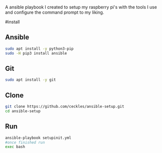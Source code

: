 A ansible playbook I created to setup my raspberry pi's with the tools I use and configure the command prompt to my liking.

#install

## Ansible
```bash
sudo apt install -y python3-pip
sudo -H pip3 install ansible
```
## Git
```bash
sudo apt install -y git
```
## Clone
```bash
git clone https://github.com/ceckles/ansible-setup.git
cd ansible-setup
```
## Run
```bash 
ansible-playbook setupinit.yml
#once finished run
exec bash
```